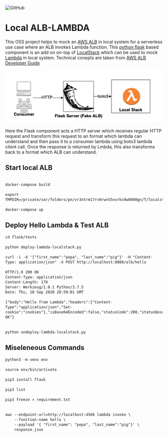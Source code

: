![GitHub](https://img.shields.io/github/license/subratamazumder/local-alb-lambda?style=for-the-badge)

# Local ALB-LAMBDA

This OSS project helps to mock an [AWS ALB](https://aws.amazon.com/elasticloadbalancing/) in local system for a serverless use case where an ALB invokes Lambda function. This [python flask](https://flask.palletsprojects.com/en/1.1.x/) based component is an add on on-top of [LocalStack](https://github.com/localstack/localstack) which can be used to mock [Lambda](https://aws.amazon.com/lambda/) in local system. 
Technical conepts are taken from [AWS ALB Developer Guide](https://docs.aws.amazon.com/elasticloadbalancing/latest/application/lambda-functions.html)

![Design](alb-local-hld.png)

Here the Flask component acts a HTTP server which receives regular HTTP request and transform this request to an format which lambda can understand and then pass it to a consumer lambda using boto3 lambda client call. Once the response is returned by Lmbda, this also transforms back to a format which ALB can understand.

## Start local ALB
```console

docker-compose build

export TMPDIR=/private/var/folders/pn/vr3ntrm17rv0rwn55nxrbs9w0000gn/T/localstack

docker-compose up
```

## Deploy Hello Lambda & Test ALB
```console
cd flask/tests

python deploy-lambda-localstack.py

curl -i -d '{"first_name":"pepa", "last_name":"pig"}' -H "Content-Type: application/json" -X POST http://localhost:8080/alb/hello

HTTP/1.0 200 OK
Content-Type: application/json
Content-Length: 179
Server: Werkzeug/1.0.1 Python/3.7.5
Date: Thu, 10 Sep 2020 20:59:01 GMT

{"body":"Hello from Lambda","headers":{"Content-Type":"application/json","Set-cookie":"cookies"},"isBase64Encoded":false,"statusCode":200,"statusDescription":"200 OK"} 


python undeploy-lambda-localstack.py
```

## Miseleneous Commands

```console
python3 -m venv env

source env/bin/activate

pip3 install flask

pip3 list

pip3 freeze > requirement.txt


aws --endpoint-url=http://localhost:4566 lambda invoke \
    --function-name hello \
    --payload '{ "first_name": "pepa", "last_name":"pig"}' \
    response.json
```

